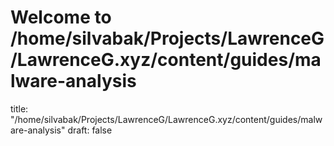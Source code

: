 # Welcome to /home/silvabak/Projects/LawrenceG/LawrenceG.xyz/content/guides/malware-analysis
title: "/home/silvabak/Projects/LawrenceG/LawrenceG.xyz/content/guides/malware-analysis"
draft: false

